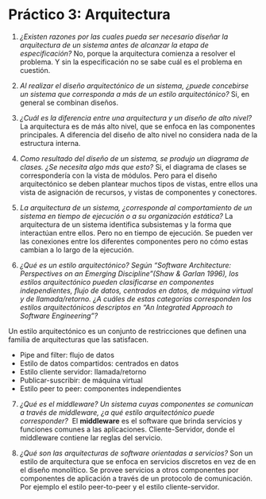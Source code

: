 # Práctico 3: Arquitectura

1. _¿Existen razones por las cuales pueda ser necesario diseñar la arquitectura de un sistema antes de alcanzar la etapa de especificación?_
   No, porque la arquitectura comienza a resolver el problema. Y sin la
   especificación no se sabe cuál es el problema en cuestión.

2. _Al realizar el diseño arquitectónico de un sistema, ¿puede concebirse un sistema que corresponda a más de un estilo arquitectónico?_
   Si, en general se combinan diseños.

3. _¿Cuál es la diferencia entre una arquitectura y un diseño de alto nivel?_
   La arquitectura es de más alto nivel, que se enfoca en las componentes
   principales. A diferencia del diseño de alto nivel no considera nada de la
   estructura interna.

4. _Como resultado del diseño de un sistema, se produjo un diagrama de clases. ¿Se necesita algo más que esto?_
   Si, el diagrama de clases se correspondería con la vista de módulos. Pero
   para el diseño arquitectónico se deben plantear muchos tipos de vistas, entre
   ellos una vista de asignación de recursos, y vistas de componentes y conectores.

5. _La arquitectura de un sistema, ¿corresponde al comportamiento de un sistema en tiempo de ejecución o a su organización estática?_
   La arquitectura de un sistema identifica subsistemas y la forma que interactúan
   entre ellos. Pero no en tiempo de ejecución. Se pueden ver las conexiones entre
   los diferentes componentes pero no cómo estas cambian a lo largo de la ejecución.

6. _¿Qué es un estilo arquitectónico? Según “Software Architecture: Perspectives on an Emerging Discipline”(Shaw & Garlan 1996), los estilos arquitectónico pueden clasificarse en componentes independientes, flujo de datos, centrados en datos, de máquina virtual y de llamada/retorno. ¿A cuáles de estas categorías corresponden los estilos arquitectónicos descriptos en “An Integrated Approach to Software Engineering”?_

Un estilo arquitectónico es un conjunto de restricciones que definen una familia
de arquitecturas que las satisfacen.

- Pipe and filter: flujo de datos
- Estilo de datos compartidos: centrados en datos
- Estilo cliente servidor: llamada/retorno
- Publicar-suscribir: de máquina virtual
- Estilo peer to peer: componentes independientes

<!--??? -->

7. _¿Qué es el middleware? Un sistema cuyas componentes se comunican a través de middleware, ¿a qué estilo arquitectónico puede corresponder?_
    El **middleware** es el software que brinda servicios y funciones comunes
   a las aplicaciones. Cliente-Servidor, donde el middleware contiene lar
   reglas del servicio.

8. _¿Qué son las arquitecturas de software orientadas a servicios?_
   Son un estilo de arquitectura que se enfoca en servicios discretos en vez de
   en el diseño monolítico. Se provee servicios a otros componentes por
   componentes de aplicación a través de un protocolo de comunicación.
   Por ejemplo el estilo peer-to-peer y el estilo cliente-servidor.

